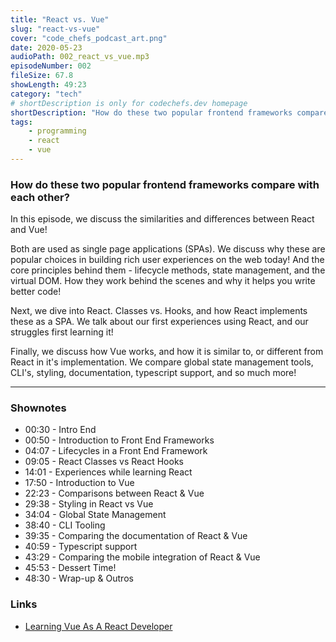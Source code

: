 ```yaml
---
title: "React vs. Vue"
slug: "react-vs-vue"
cover: "code_chefs_podcast_art.png"
date: 2020-05-23
audioPath: 002_react_vs_vue.mp3
episodeNumber: 002
fileSize: 67.8
showLength: 49:23
category: "tech"
# shortDescription is only for codechefs.dev homepage
shortDescription: "How do these two popular frontend frameworks compare with each other?"
tags:
    - programming
    - react
    - vue
---
```


### How do these two popular frontend frameworks compare with each other?

In this episode, we discuss the similarities and differences between React and Vue! 

Both are used as single page applications (SPAs). We discuss why these are popular choices in building rich user experiences on the web today! And the core principles behind them - lifecycle methods, state management, and the virtual DOM. How they work behind the scenes and why it helps you write better code!

Next, we dive into React. Classes vs. Hooks, and how React implements these as a SPA. We talk about our first experiences using React, and our struggles first learning it!

Finally, we discuss how Vue works, and how it is similar to, or different from React in it's implementation. We compare global state management tools, CLI's, styling, documentation, typescript support, and so much more!

<hr>

### Shownotes

<!-- - 00:30 - Intro
    - 00:40 - Testing
        - 00:50 - Testing -->

- 00:30 - Intro End
- 00:50 - Introduction to Front End Frameworks
- 04:07 - Lifecycles in a Front End Framework
- 09:05 - React Classes vs React Hooks
- 14:01 - Experiences while learning React
- 17:50 - Introduction to Vue
- 22:23 - Comparisons between React & Vue
- 29:38 - Styling in React vs Vue
- 34:04 - Global State Management
- 38:40 - CLI Tooling
- 39:35 - Comparing the documentation of React & Vue
- 40:59 - Typescript support
- 43:29 - Comparing the mobile integration of React & Vue
- 45:53 - Dessert Time!
- 48:30 - Wrap-up & Outros

### Links

- [Learning Vue As A React Developer](https://dev.to/vincentntang/learning-vue-as-a-react-developer-385l)